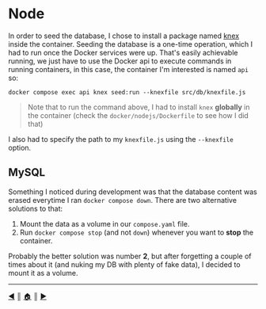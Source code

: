 # Node
In order to seed the database, I chose to install a package named [knex](https://knexjs.org/) inside the container. Seeding the database is a one-time operation, which I had to run once the Docker services were up. That's easily achievable running, we just have to use the Docker api to execute commands in running containers, in this case, the container I'm interested is named `api` so:
```
docker compose exec api knex seed:run --knexfile src/db/knexfile.js
```

> Note that to run the command above, I had to install `knex` **globally** in the container (check the `docker/nodejs/Dockerfile` to see how I did that)

I also had to specify the path to my `knexfile.js` using the `--knexfile` option.

## MySQL
Something I noticed during development was that the database content was erased everytime I ran `docker compose down`. There are two alternative solutions to that:

1. Mount the data as a volume in our `compose.yaml` file.
2. Run `docker compose stop` (and not `down`) whenever you want to **stop** the container.

Probably the better solution was number **2**, but after forgetting a couple of times about it (and nuking my DB with plenty of fake data), I decided to mount it as a volume.

---
[:arrow_backward:][back] ║ [:house:][home] ║ [:arrow_forward:][next]

<!-- navigation -->
[home]: ../README.md
[back]: ../README.md
[next]: ./restful.md